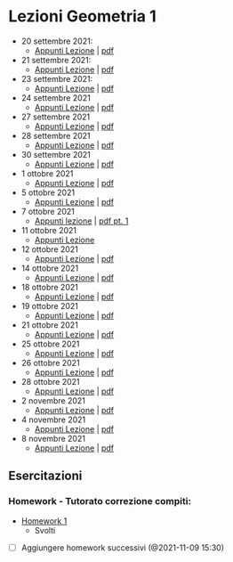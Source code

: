 # Lezioni Geometria 1

- 20 settembre 2021:
	- [Appunti Lezione](202109200830%20(20%20set%202021)%20-%20Matrici.md) | [pdf](202109200830.pdf)
- 21 settembre 2021:
	- [Appunti Lezione](202109211051%20(21%20set%202021).md) | [pdf](202109211051.pdf)
- 23 settembre 2021:
	- [Appunti Lezione](202109231230%20(23%20set%202021).md) | [pdf](202109231230.pdf)
- 24 settembre 2021
	- [Appunti Lezione](202109241038%20(24%20set%202021).md) | [pdf](202109241038.pdf)
- 27 settembre 2021
	- [Appunti Lezione](202109270845%20(27%20set%202021).md) | [pdf](202109270845.pdf)
- 28 settembre 2021
	- [Appunti Lezione](202109281043%20(28%20set%202021).md) | [pdf](202109281043.pdf)
- 30 settembre 2021
	- [Appunti Lezione](202109301230%20(30%20set%202021).md) | [pdf](202109301230.pdf)
- 1 ottobre 2021
	- [Appunti Lezione](202110011040%20(1%20ott%202021).md) | [pdf](202110011040.pdf)
- 5 ottobre 2021
	- [Appunti Lezione](202110051048%20(5%20ott%202021).md) | [pdf](202110051048.pdf)
- 7 ottobre 2021
	- [Appunti lezione](202110071245%20(7%20ott%202021).md) | [pdf pt. 1](202110071245.pdf)
- 11 ottobre 2021
	- [Appunti Lezione](202110110830%20(11%20ott%202021).md)
- 12 ottobre 2021
	- [Appunti Lezione](202110121045%20(12%20ott%202021).md) | [pdf](202110121045.pdf)
- 14 ottobre 2021
	- [Appunti Lezione](202110141246%20(14%20ott%202021).md) | [pdf](202110141246.pdf)
- 18 ottobre 2021
	- [Appunti Lezione](202110180845%20(18%20ott%202021).md) | [pdf](202110180845.pdf)
- 19 ottobre 2021
	- [Appunti Lezione](202110191045%20(19%20ott%202021).md) | [pdf](202110191045.pdf)
- 21 ottobre 2021
	- [Appunti Lezione](202110211245%20(21%20ott%202021).md) | [pdf](202110211245.pdf)
- 25 ottobre 2021
	- [Appunti Lezione](202110250845%20(25%20ott%202021).md) | [pdf](202110250845.pdf)
- 26 ottobre 2021
	- [Appunti Lezione](202110261040%20(26%20ott%202021).md) | [pdf](202110261040.pdf)
- 28 ottobre 2021
	- [Appunti Lezione](202110281242%20(28%20ott%202021).md) | [pdf](202110281242.pdf)
 - 2 novembre 2021
	 - [Appunti Lezione](202111021045%20(2%20nov%202021).md) | [pdf](202111021045.pdf)
- 4 novembre 2021
	- [Appunti Lezione](202111041245%20(4%20nov%202021).md) | [pdf](202111041245.pdf)
- 8 novembre 2021
	- [Appunti Lezione](202111080850%20(8%20nov%202021).md) | [pdf](202111080850.pdf)
 
## Esercitazioni

### Homework - Tutorato correzione compiti:

-   [Homework 1](Geometria%201%20-%20Homework%201%20-%20Luigi%20Vezzoni.pdf)
    -   Svolti

- [ ] Aggiungere homework successivi (@2021-11-09 15:30)